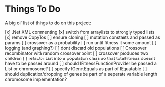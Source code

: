 # Things To Do

A big ol' list of things to do on this project:

[x] .Net XML commenting
[x] switch from arraylists to strongly typed lists
[x] remove CopyTos
[ ] ensure cloning
[ ] mutation constants and passed as params
[ ] crossover as a probability
[ ] run until fitness it some amount
[ ] logging (and graphing?)
[ ] dont discard old populations
[ ] Crossover recombinator with random crossover point
[ ] crossover produces two children
[ ] refactor List<chromosome> into a population class so that totalFitness doesnt have to be passed around
[ ] should IFitnessFunctionProvider be passed a List<Gene> or chromosome?
[ ] specify IGene.Equals as part of IEquatable
[ ] should duplication/dropping of genes be part of a seperate variable length chromosome implementation?
